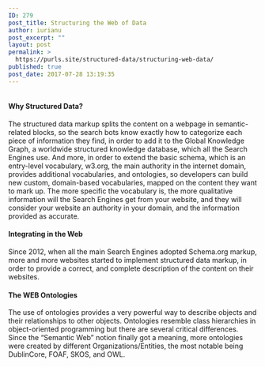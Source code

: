 ```yaml
---
ID: 279
post_title: Structuring the Web of Data
author: iurianu
post_excerpt: ""
layout: post
permalink: >
  https://purls.site/structured-data/structuring-web-data/
published: true
post_date: 2017-07-28 13:19:35
---
```

<figure class="right-thirty"><a href="http://purls.site/wp-content/uploads/2017/03/knk-kgp.jpg"><img class="alignnone size-medium wp-image-6" src="http://purls.site/wp-content/uploads/2017/03/knk-kgp.jpg" alt="" /></a></figure>
<h4>Why Structured Data?</h4>
The structured data markup splits the content on a webpage in semantic-related blocks, so the search bots know exactly how to categorize each piece of information they find, in order to add it to the Global Knowledge Graph, a worldwide structured knowledge database, which all the Search Engines use.
And more, in order to extend the basic schema, which is an entry-level vocabulary, w3.org, the main authority in the internet domain, provides additional vocabularies, and ontologies, so developers can build new custom, domain-based vocabularies, mapped on the content they want to mark up.
The more specific the vocabulary is, the more qualitative information will the Search Engines get from your website, and they will consider your website an authority in your domain, and the information provided as accurate.
<h4>Integrating in the Web</h4>
Since 2012, when all the main Search Engines adopted Schema.org markup, more and more websites started to implement structured data markup, in order to provide a correct, and complete description of the content on their websites.
<h4>The WEB Ontologies</h4>
The use of ontologies provides a very powerful way to describe objects and their relationships to other objects.
Ontologies resemble class hierarchies in object-oriented programming but there are several critical differences. Since the “Semantic Web” notion finally got a meaning, more ontologies were created by different Organizations/Entities, the most notable being DublinCore, FOAF, SKOS, and OWL.